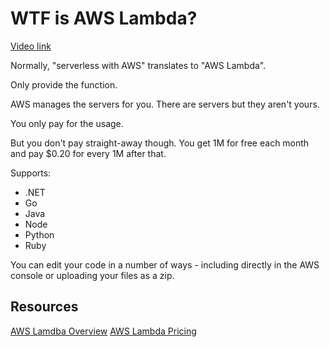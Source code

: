 # WTF is AWS Lambda?

[Video link](https://egghead.io/lessons/aws-wtf-is-aws-lambda?pl=learn-aws-lambda-from-scratch-d29d)

Normally, "serverless with AWS" translates to "AWS Lambda".

Only provide the function.

AWS manages the servers for you. There are servers but they aren't yours.

You only pay for the usage.

But you don't pay straight-away though. You get 1M for free each month and pay \$0.20 for every 1M after that.

Supports:

- .NET
- Go
- Java
- Node
- Python
- Ruby

You can edit your code in a number of ways - including directly in the AWS console or uploading your files as a zip.

## Resources

[AWS Lamdba Overview](https://aws.amazon.com/lambda/)
[AWS Lambda Pricing](https://aws.amazon.com/lambda/pricing/)
